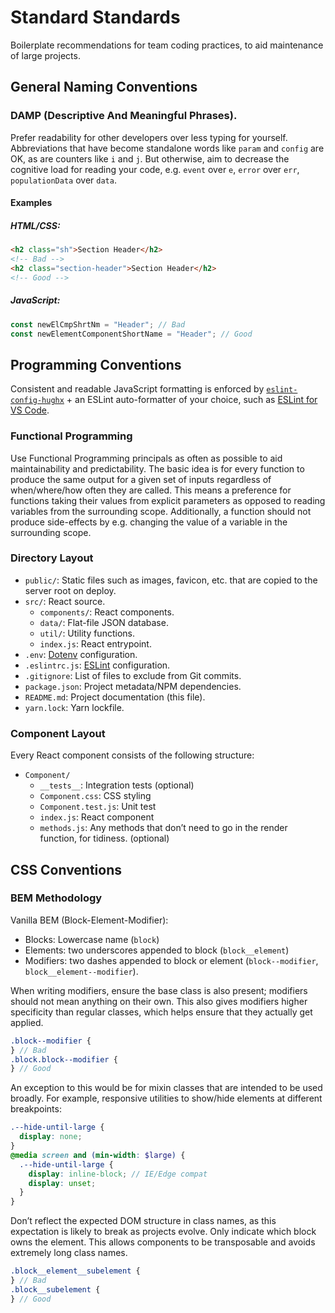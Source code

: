# Standard Standards

Boilerplate recommendations for team coding practices, to aid maintenance of large projects.

## General Naming Conventions

### DAMP (Descriptive And Meaningful Phrases).

Prefer readability for other developers over less typing for yourself. Abbreviations that have become standalone words like `param` and `config` are OK, as are counters like `i` and `j`. But otherwise, aim to decrease the cognitive load for reading your code, e.g. `event` over `e`, `error` over `err`, `populationData` over `data`.

#### Examples

##### HTML/CSS:

```html
<h2 class="sh">Section Header</h2>
<!-- Bad -->
<h2 class="section-header">Section Header</h2>
<!-- Good -->
```

##### JavaScript:

```js
const newElCmpShrtNm = "Header"; // Bad
const newElementComponentShortName = "Header"; // Good
```

## Programming Conventions

Consistent and readable JavaScript formatting is enforced by [`eslint-config-hughx`](https://github.com/hguiney/eslint-config-hughx) + an ESLint auto-formatter of your choice, such as [ESLint for VS Code](https://marketplace.visualstudio.com/items?itemName=dbaeumer.vscode-eslint).

### Functional Programming

Use Functional Programming principals as often as possible to aid maintainability and predictability. The basic idea is for every function to produce the same output for a given set of inputs regardless of when/where/how often they are called. This means a preference for functions taking their values from explicit parameters as opposed to reading variables from the surrounding scope. Additionally, a function should not produce side-effects by e.g. changing the value of a variable in the surrounding scope.

### Directory Layout

- `public/`: Static files such as images, favicon, etc. that are copied to the server root on deploy.
- `src/`: React source.
  - `components/`: React components.
  - `data/`: Flat-file JSON database.
  - `util/`: Utility functions.
  - `index.js`: React entrypoint.
- `.env`: [Dotenv](https://github.com/motdotla/dotenv#readme) configuration.
- `.eslintrc.js`: [ESLint](https://eslint.org/) configuration.
- `.gitignore`: List of files to exclude from Git commits.
- `package.json`: Project metadata/NPM dependencies.
- `README.md`: Project documentation (this file).
- `yarn.lock`: Yarn lockfile.

### Component Layout

Every React component consists of the following structure:

- `Component/`
  - `__tests__`: Integration tests (optional)
  - `Component.css`: CSS styling
  - `Component.test.js`: Unit test
  - `index.js`: React component
  - `methods.js`: Any methods that don’t need to go in the render function, for tidiness. (optional)

## CSS Conventions

### BEM Methodology

Vanilla BEM (Block-Element-Modifier):

- Blocks: Lowercase name (`block`)
- Elements: two underscores appended to block (`block__element`)
- Modifiers: two dashes appended to block or element (`block--modifier`, `block__element--modifier`).

When writing modifiers, ensure the base class is also present; modifiers should not mean anything on their own. This also gives modifiers higher specificity than regular classes, which helps ensure that they actually get applied.

```scss
.block--modifier {
} // Bad
.block.block--modifier {
} // Good
```

An exception to this would be for mixin classes that are intended to be used broadly. For example, responsive utilities to show/hide elements at different breakpoints:

```scss
.--hide-until-large {
  display: none;
}
@media screen and (min-width: $large) {
  .--hide-until-large {
    display: inline-block; // IE/Edge compat
    display: unset;
  }
}
```

Don’t reflect the expected DOM structure in class names, as this expectation is likely to break as projects evolve. Only indicate which block owns the element. This allows components to be transposable and avoids extremely long class names.

```scss
.block__element__subelement {
} // Bad
.block__subelement {
} // Good
```